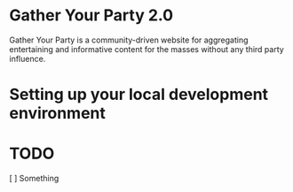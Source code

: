 Gather Your Party 2.0
================

Gather Your Party is a community-driven website for aggregating entertaining and informative content for the masses without any third party influence. 

Setting up your local development environment
================

TODO
================
[ ] Something
